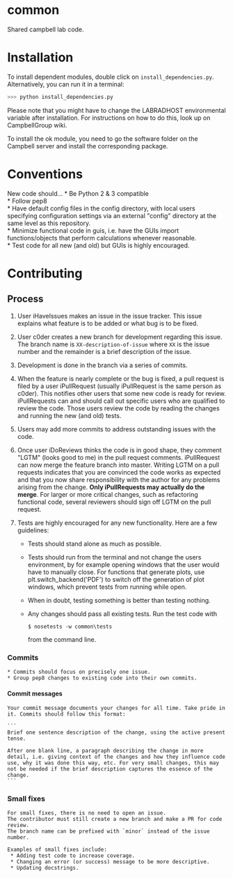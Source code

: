 common
======

Shared campbell lab code.

# Installation
To install dependent modules, double click on ```install_dependencies.py```. Alternatively, you can run it in a terminal:

```bash
>>> python install_dependencies.py
```

Please note that you might have to change the LABRADHOST environmental variable after installation. For instructions on how to do this, look up on CampbellGroup wiki.

To install the ok module, you need to go the software folder on the Campbell server and install the corresponding package.

# Conventions
New code should...
    * Be Python 2 & 3 compatible  
    * Follow pep8  
    * Have default config files in the config directory, with local users specifying configuration settings via an external "config" directory at the  same level as this repository.    
    * Minimize functional code in guis, i.e. have the GUIs import   functions/objects that perform calculations whenever reasonable.  
    * Test code for all new (and old) but GUIs is highly encouraged.    


# Contributing

## Process

1. User iHaveIssues makes an issue in the issue tracker.  This issue explains what feature is to be added or what bug is to be fixed.

2. User c0der creates a new branch for development regarding this issue. The branch name is `XX-description-of-issue` where `XX` is the issue number and the remainder is a brief description of the issue.

3. Development is done in the branch via a series of commits.

4. When the feature is nearly complete or the bug is fixed, a pull request is filed by a user iPullRequest (usually iPullRequest is the same person as c0der).  This notifies other users that some new code is ready for review. iPullRequests can and should call out specific users who are qualified to review the code. Those users review the code by reading the changes and running the new (and old) tests.

5. Users may add more commits to address outstanding issues with the code.

6. Once user iDoReviews thinks the code is in good shape, they comment "LGTM" (looks good to me) in the pull request comments. iPullRequest can now merge the feature branch into master. Writing LGTM on a pull requests indicates that you are convinced the code works as expected and that you now share responsibility with the author for any problems arising from the change. **Only iPullRequests may actually do the merge**.  For larger or more critical changes, such as refactoring functional code, several reviewers should sign off LGTM on the pull request.

7. Tests are highly encouraged for any new functionality. Here are a few guidelines:
    * Tests should stand alone as much as possible.  
    * Tests should run from the terminal and not change the users environment, by for example opening windows that the user would have to manually close. For functions that generate plots, use plt.switch_backend('PDF') to switch off the generation of plot windows, which prevent tests from running while open.  
    * When in doubt, testing something is better than testing nothing.  

    * Any changes should pass all existing tests. Run the test code with  
        ```
        $ nosetests -w common\tests
        ```
        from the command line.

### Commits

    * Commits should focus on precisely one issue.  
    * Group pep8 changes to existing code into their own commits.  

#### Commit messages

    Your commit message documents your changes for all time. Take pride in it. Commits should follow this format:

    ```
    Brief one sentence description of the change, using the active present tense.

    After one blank line, a paragraph describing the change in more detail, i.e. giving context of the changes and how they influence code use, why it was done this way, etc. For very small changes, this may not be needed if the brief description captures the essence of the change.
    ```

### Small fixes

    For small fixes, there is no need to open an issue.
    The contributor must still create a new branch and make a PR for code review.
    The branch name can be prefixed with `minor` instead of the issue number.

    Examples of small fixes include:
     * Adding test code to increase coverage.
     * Changing an error (or success) message to be more descriptive.
     * Updating docstrings.
